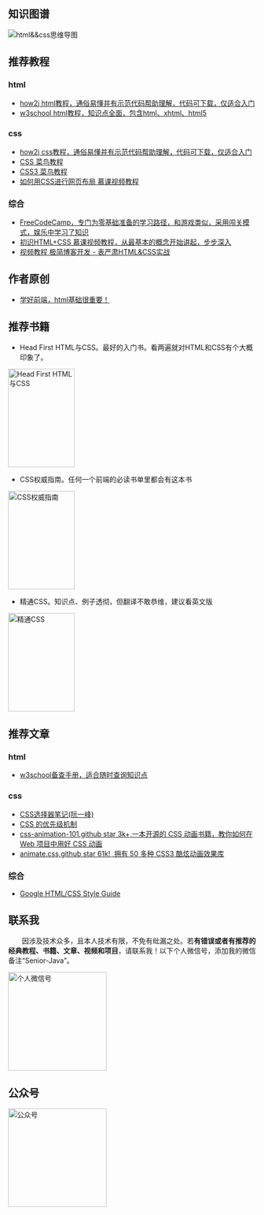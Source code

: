 ## 知识图谱
![html&&css思维导图](http://coderzcr.gitee.io/sensor-java-picture/pictures/html&&css知识图谱.png)

## 推荐教程

### html
- [how2j html教程，通俗易懂并有示范代码帮助理解，代码可下载，仅适合入门](http://how2j.cn/k/html/html-tutorial/175.html)
- [w3school html教程，知识点全面，包含html、xhtml、html5](http://www.w3school.com.cn/html/index.asp)

### css
- [how2j css教程，通俗易懂并有示范代码帮助理解，代码可下载，仅适合入门](http://how2j.cn/k/html/html-tutorial/175.html)
- [CSS 菜鸟教程](https://www.runoob.com/css/css-tutorial.html)
- [CSS3 菜鸟教程](https://www.runoob.com/css3/css3-tutorial.html)
- [如何用CSS进行网页布局 慕课视频教程](http://www.imooc.com/learn/57)

### 综合
- [FreeCodeCamp，专门为零基础准备的学习路径，和游戏类似，采用闯关模式，娱乐中学习了知识](http://freecodecamp.cn/)
- [初识HTML+CSS 慕课视频教程，从最基本的概念开始讲起，步步深入](http://www.imooc.com/learn/9)
- [视频教程 极简博客开发 - 表严肃HTML&CSS实战](https://biaoyansu.com/10.x)

## 作者原创

- [学好前端，html基础很重要！](html/html基础.md)

## 推荐书籍

- Head First HTML与CSS。最好的入门书。看两遍就对HTML和CSS有个大概印象了。

<img src="http://coderzcr.gitee.io/sensor-java-picture/pictures/s28988547.jpg" alt="Head First HTML与CSS"  width="135" height="200">

- CSS权威指南。任何一个前端的必读书单里都会有这本书

<img src="http://coderzcr.gitee.io/sensor-java-picture/pictures/s2921314.jpg" alt="CSS权威指南"  width="135" height="200">

- 精通CSS。知识点、例子透彻，但翻译不敢恭维，建议看英文版

<img src="http://coderzcr.gitee.io/sensor-java-picture/pictures/s29054660.jpg" alt="精通CSS"  width="135" height="200">

## 推荐文章

### html

- [w3school备查手册，适合随时查询知识点](http://www.w3school.com.cn/tags/html_ref_byfunc.asp)

### css

- [CSS选择器笔记(阮一峰)](http://www.ruanyifeng.com/blog/2009/03/css_selectors.html)
- [CSS 的优先级机制](https://www.cnblogs.com/xugang/archive/2010/09/24/1833760.html)
- [css-animation-101,github star 3k+,一本开源的 CSS 动画书籍，教你如何在 Web 项目中用好 CSS 动画](https://github.com/cssanimation/css-animation-101)
- [animate.css,github star 61k! ,拥有 50 多种 CSS3 酷炫动画效果库]()

### 综合

- [Google HTML/CSS Style Guide](https://google.github.io/styleguide/htmlcssguide.html)

## 联系我

　　因涉及技术众多，且本人技术有限，不免有纰漏之处。若**有错误或者有推荐的经典教程、书籍、文章、视频和项目**，请联系我！以下个人微信号，添加我的微信备注“Senior-Java”。

<img src="http://coderzcr.gitee.io/sensor-java-picture/pictures/mmqrcode1564277983207.png" width="200" alt="个人微信号" />


## 公众号

<img src="http://coderzcr.gitee.io/sensor-java-picture/pictures/稿定设计导出-20190728-180717.png" height="200" alt="公众号" />



